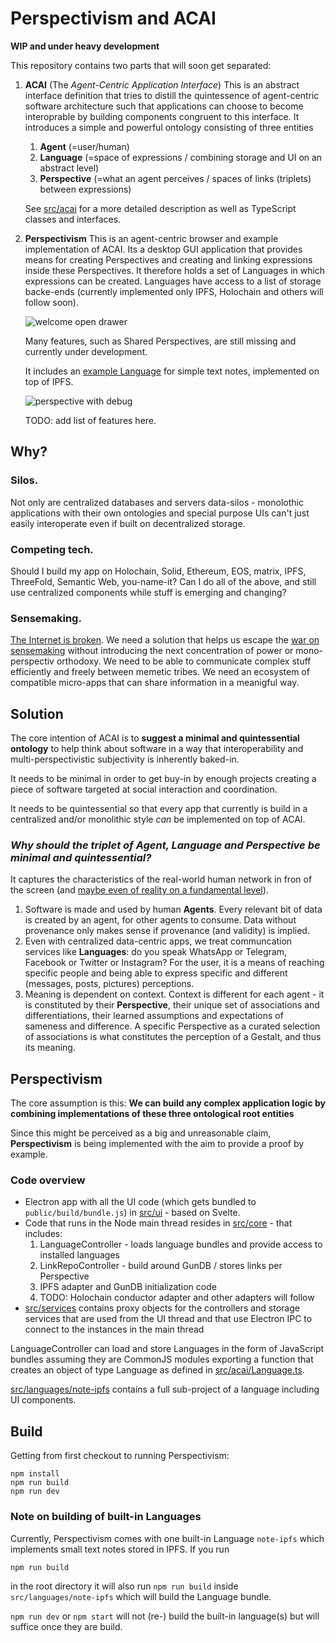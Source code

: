 # Perspectivism and ACAI

**WIP and under heavy development**

This repository contains two parts that will soon get separated:
1. **ACAI** (The *Agent-Centric Application Interface*)
    This is an abstract interface definition that tries to distill the quintessence of agent-centric software architecture such that applications can choose to become interoprable by building components congruent to this interface. It introduces a simple and powerful ontology consisting of three entities
    1. **Agent** (=user/human)
    2. **Language** (=space of expressions / combining storage and UI on an abstract level)
    3. **Perspective** (=what an agent perceives / spaces of links (triplets) between expressions)
    
    See [src/acai](src/acai) for a more detailed description as well as TypeScript classes and interfaces.

2. **Perspectivism**
    This is an agent-centric browser and example implementation of ACAI. Its a desktop GUI application that provides means for creating Perspectives and creating and linking expressions inside these Perspectives. It therefore holds a set of Languages in which expressions can be created. Languages have access to a list of storage backe-ends (currently implemented only IPFS, Holochain and others will follow soon).

    ![welcome open drawer](screenshots/welcome_open_drawer.png)
    
    Many features, such as Shared Perspectives, are still missing and 
    currently under development.
    
    It includes an [example Language](src/languages/note-ipfs) for simple text notes, implemented on top of IPFS.

    ![perspective with debug](screenshots/perspective_with_debug.png)
    
    TODO: add list of features here.
    
    
## Why?

### Silos.
Not only are centralized databases and servers data-silos - monolothic applications with their own ontologies and special purpose UIs can't just easily interoperate even if built on decentralized storage.

### Competing tech.
Should I build my app on Holochain, Solid, Ethereum, EOS, matrix, IPFS, ThreeFold, Semantic Web, you-name-it? Can I do all of the above, and still use centralized components while stuff is emerging and changing?

### Sensemaking.
[The Internet is broken](https://www.ted.com/talks/tristan_harris_how_a_handful_of_tech_companies_control_billions_of_minds_every_day#t-26228). We need a solution that helps us escape the [war on sensemaking](https://www.youtube.com/watch?v=7LqaotiGWjQ&t=255s) without introducing the next concentration of power or mono-perspectiv 
orthodoxy. We need to be able to communicate complex stuff efficiently and freely between memetic tribes. We need an ecosystem of compatible micro-apps that can share information in a meanigful way.

## Solution

The core intention of ACAI is to **suggest a minimal and quintessential ontology** to help think about software in a way that interoperability and multi-perspectivistic subjectivity is inherently baked-in.

It needs to be minimal in order to get buy-in by enough projects creating a piece of software targeted at social interaction and coordination.

It needs to be quintessential so that every app that currently is build in a centralized and/or monolithic style *can* be implemented on top of ACAI.

### *Why should the triplet of Agent, Language and Perspective be minimal and quintessential?*

It captures the characteristics of the real-world human network in fron of the screen (and [maybe even of reality on a fundamental level](https://www.youtube.com/watch?v=dd6CQCbk2ro)).
1. Software is made and used by human **Agents**. Every relevant bit of data is created by an agent, for other agents to consume. Data without provenance only makes sense if provenance (and validity) is implied.
2. Even with centralized data-centric apps, we treat communcation services like **Languages**: do you speak WhatsApp or Telegram, Facebook or Twitter or Instagram? For the user, it is a means of reaching specific people and being able to express specific and different (messages, posts, pictures) perceptions.
3. Meaning is dependent on context. Context is different for each agent - it is constituted by their **Perspective**, their unique set of associations and differentiations, their learned assumptions and expectations of sameness and difference. A specific Perspective as a curated selection of associations is what constitutes the perception of a Gestalt, and thus its meaning.


## Perspectivism
The core assumption is this:
**We can build any complex application logic by combining implementations of these three ontological root entities**

Since this might be perceived as a big and unreasonable claim, **Perspectivism** is being implemented with the aim to provide a proof by example.

### Code overview

* Electron app with all the UI code (which gets bundled to `public/build/bundle.js`) in [src/ui](src/ui) - based on Svelte.
* Code that runs in the Node main thread resides in [src/core](src/core) - that includes:
    1. LanguageController - loads language bundles and provide access to installed languages
    2. LinkRepoController - build around GunDB / stores links per Perspective
    3. IPFS adapter and GunDB initialization code
    4. TODO: Holochain conductor adapter and other adapters will follow
* [src/services](src/services) contains proxy objects for the controllers and storage services that are used
    from the UI thread and that use Electron IPC to connect to the instances in the main thread

LanguageController can load and store Languages in the form of JavaScript bundles assuming they are CommonJS modules exporting a function that creates an object of type Language as defined in [src/acai/Language.ts](src/acai/Language.ts).

[src/languages/note-ipfs](src/languages/note-ipfs) contains a full sub-project of a language including UI components.

## Build

Getting from first checkout to running Perspectivism:
```
npm install
npm run build
npm run dev
```

### Note on building of built-in Languages
Currently, Perspectivism comes with one built-in Language `note-ipfs` which implements small text notes stored in IPFS. If you run
```
npm run build
```
in the root directory it will also run `npm run build` inside `src/languages/note-ipfs` which will build the Language bundle.

`npm run dev` or `npm start` will not (re-) build the built-in language(s) but will suffice once they are build.